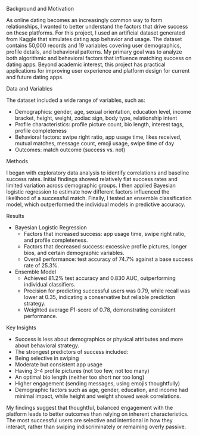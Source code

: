 Background and Motivation

As online dating becomes an increasingly common way to form relationships, I wanted to better understand the factors that drive success on these platforms. For this project, I used an artificial dataset generated from Kaggle that simulates dating app behavior and usage. The dataset contains 50,000 records and 19 variables covering user demographics, profile details, and behavioral patterns.
My primary goal was to analyze both algorithmic and behavioral factors that influence matching success on dating apps. Beyond academic interest, this project has practical applications for improving user experience and platform design for current and future dating apps.

Data and Variables

The dataset included a wide range of variables, such as:
- Demographics: gender, age, sexual orientation, education level, income bracket, height, weight, zodiac sign, body type, relationship intent
- Profile characteristics: profile picture count, bio length, interest tags, profile completeness
- Behavioral factors: swipe right ratio, app usage time, likes received, mutual matches, message count, emoji usage, swipe time of day
- Outcomes: match outcome (success vs. not)

Methods

I began with exploratory data analysis to identify correlations and baseline success rates. Initial findings showed relatively flat success rates and limited variation across demographic groups. I then applied Bayesian logistic regression to estimate how different factors influenced the likelihood of a successful match. Finally, I tested an ensemble classification model, which outperformed the individual models in predictive accuracy.

Results

- Bayesian Logistic Regression
  - Factors that increased success: app usage time, swipe right ratio, and profile completeness.
  - Factors that decreased success: excessive profile pictures, longer bios, and certain demographic variables.
  - Overall performance: test accuracy of 74.7% against a base success rate of 25.3%.
- Ensemble Model
  - Achieved 81.2% test accuracy and 0.830 AUC, outperforming individual classifiers.
  - Precision for predicting successful users was 0.79, while recall was lower at 0.35, indicating a conservative but reliable prediction strategy.
  - Weighted average F1-score of 0.78, demonstrating consistent performance.

Key Insights

- Success is less about demographics or physical attributes and more about behavioral strategy.
- The strongest predictors of success included:
- Being selective in swiping
- Moderate but consistent app usage
- Having 3–4 profile pictures (not too few, not too many)
- An optimal bio length (neither too short nor too long)
- Higher engagement (sending messages, using emojis thoughtfully)
- Demographic factors such as age, gender, education, and income had minimal impact, while height and weight showed weak correlations.

My findings suggest that thoughtful, balanced engagement with the platform leads to better outcomes than relying on inherent characteristics. The most successful users are selective and intentional in how they interact, rather than swiping indiscriminately or remaining overly passive.

